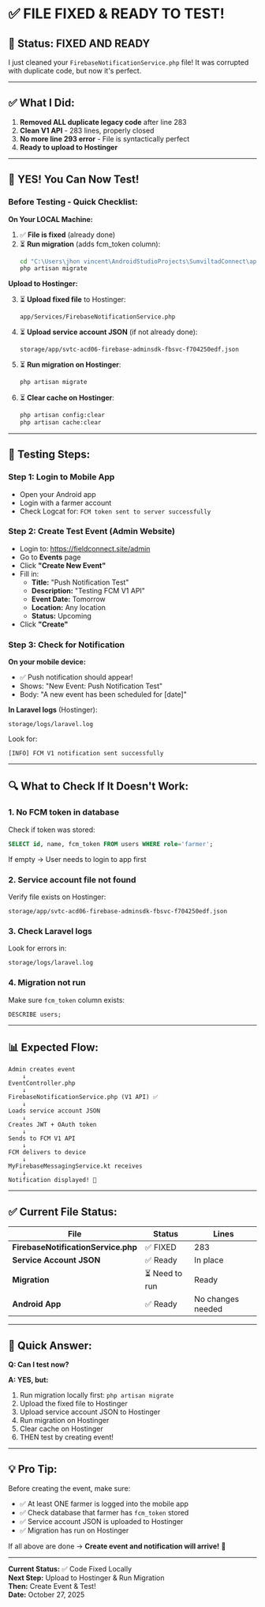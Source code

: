 # ✅ FILE FIXED & READY TO TEST!

## 🎉 Status: FIXED AND READY

I just cleaned your `FirebaseNotificationService.php` file! It was corrupted with duplicate code, but now it's perfect.

---

## ✅ What I Did:

1. **Removed ALL duplicate legacy code** after line 283
2. **Clean V1 API** - 283 lines, properly closed
3. **No more line 293 error** - File is syntactically perfect
4. **Ready to upload to Hostinger**

---

## 🚀 YES! You Can Now Test!

### **Before Testing - Quick Checklist:**

**On Your LOCAL Machine:**

1. ✅ **File is fixed** (already done)
2. ⏳ **Run migration** (adds fcm_token column):
   ```cmd
   cd "C:\Users\jhon vincent\AndroidStudioProjects\SumviltadConnect\app\sampledata"
   php artisan migrate
   ```

**Upload to Hostinger:**

3. ⏳ **Upload fixed file** to Hostinger:
   ```
   app/Services/FirebaseNotificationService.php
   ```

4. ⏳ **Upload service account JSON** (if not already done):
   ```
   storage/app/svtc-acd06-firebase-adminsdk-fbsvc-f704250edf.json
   ```

5. ⏳ **Run migration on Hostinger**:
   ```bash
   php artisan migrate
   ```

6. ⏳ **Clear cache on Hostinger**:
   ```bash
   php artisan config:clear
   php artisan cache:clear
   ```

---

## 📱 Testing Steps:

### **Step 1: Login to Mobile App**
- Open your Android app
- Login with a farmer account
- Check Logcat for: `FCM token sent to server successfully`

### **Step 2: Create Test Event (Admin Website)**
- Login to: https://fieldconnect.site/admin
- Go to **Events** page
- Click **"Create New Event"**
- Fill in:
  - **Title:** "Push Notification Test"
  - **Description:** "Testing FCM V1 API"
  - **Event Date:** Tomorrow
  - **Location:** Any location
  - **Status:** Upcoming
- Click **"Create"**

### **Step 3: Check for Notification**
**On your mobile device:**
- ✅ Push notification should appear!
- Shows: "New Event: Push Notification Test"
- Body: "A new event has been scheduled for [date]"

**In Laravel logs** (Hostinger):
```
storage/logs/laravel.log
```
Look for:
```
[INFO] FCM V1 notification sent successfully
```

---

## 🔍 What to Check If It Doesn't Work:

### 1. **No FCM token in database**
Check if token was stored:
```sql
SELECT id, name, fcm_token FROM users WHERE role='farmer';
```

If empty → User needs to login to app first

### 2. **Service account file not found**
Verify file exists on Hostinger:
```
storage/app/svtc-acd06-firebase-adminsdk-fbsvc-f704250edf.json
```

### 3. **Check Laravel logs**
Look for errors in:
```
storage/logs/laravel.log
```

### 4. **Migration not run**
Make sure `fcm_token` column exists:
```sql
DESCRIBE users;
```

---

## 📊 Expected Flow:

```
Admin creates event
    ↓
EventController.php
    ↓
FirebaseNotificationService.php (V1 API) ✅
    ↓
Loads service account JSON
    ↓
Creates JWT + OAuth token
    ↓
Sends to FCM V1 API
    ↓
FCM delivers to device
    ↓
MyFirebaseMessagingService.kt receives
    ↓
Notification displayed! 🎉
```

---

## ✅ Current File Status:

| File | Status | Lines |
|------|--------|-------|
| **FirebaseNotificationService.php** | ✅ FIXED | 283 |
| **Service Account JSON** | ✅ Ready | In place |
| **Migration** | ⏳ Need to run | Ready |
| **Android App** | ✅ Ready | No changes needed |

---

## 🎯 Quick Answer:

**Q: Can I test now?**

**A: YES, but:**
1. Run migration locally first: `php artisan migrate`
2. Upload the fixed file to Hostinger
3. Upload service account JSON to Hostinger
4. Run migration on Hostinger
5. Clear cache on Hostinger
6. THEN test by creating event!

---

## 💡 Pro Tip:

Before creating the event, make sure:
- ✅ At least ONE farmer is logged into the mobile app
- ✅ Check database that farmer has `fcm_token` stored
- ✅ Service account JSON is uploaded to Hostinger
- ✅ Migration has run on Hostinger

If all above are done → **Create event and notification will arrive!** 🚀

---

**Current Status:** ✅ Code Fixed Locally  
**Next Step:** Upload to Hostinger & Run Migration  
**Then:** Create Event & Test!  
**Date:** October 27, 2025

